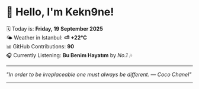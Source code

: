# 👋 Hello, I'm Kekn9ne!

🗓️ Today is: **Friday, 19 September 2025**  
🌤️ Weather in Istanbul: **⛅️  +22°C**  
📊 GitHub Contributions: **90**  
🎧 Currently Listening: **Bu Benim Hayatım** by *No.1* 🎶

---

_"In order to be irreplaceable one must always be different. — *Coco Chanel*"_

---
